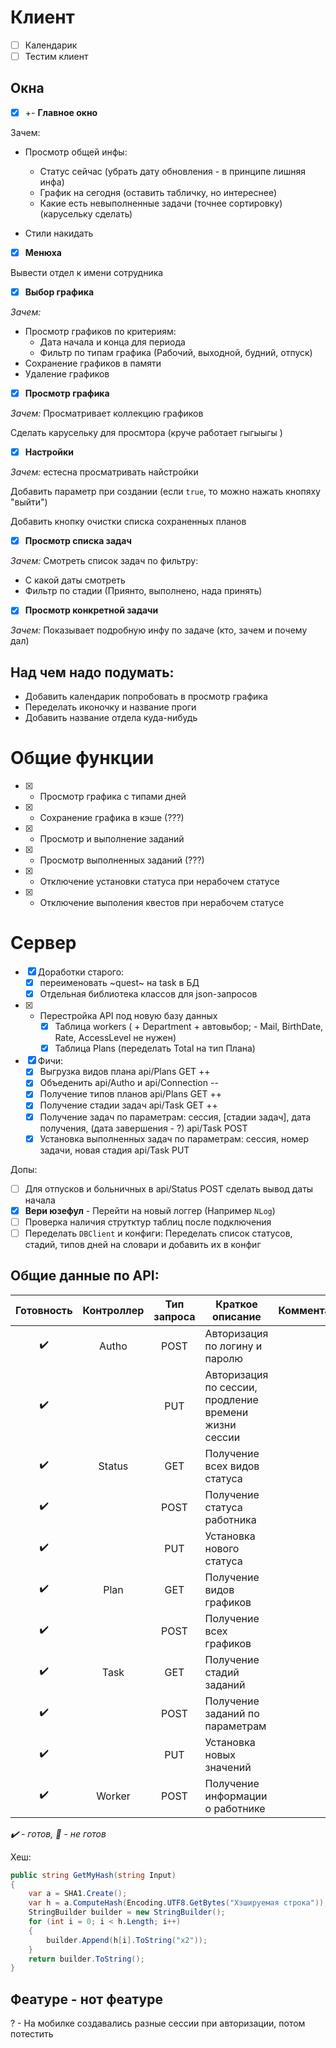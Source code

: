 
# Клиент

- [ ] Календарик
- [ ] Тестим клиент

## Окна

- [x] +- **Главное окно**

Зачем:
- Просмотр общей инфы:
    - Статус сейчас (убрать дату обновления - в принципе лишняя инфа)
	- График на сегодня (оставить табличку, но интереснее)
	- Какие есть невыполненные задачи (точнее сортировку) (карусельку сделать)
	
- Стили накидать

- [x] **Менюха**

Вывести отдел к имени сотрудника

- [x] **Выбор графика**

*Зачем:*
- Просмотр графиков по критериям:
    - Дата начала и конца для периода
	- Фильтр по типам графика (Рабочий, выходной, будний, отпуск)
- Сохранение графиков в памяти
- Удаление графиков

- [x] **Просмотр графика**

*Зачем:* Просматривает коллекцию графиков

Сделать карусельку для просмтора (круче работает гыгыыгы )

- [x] **Настройки**

*Зачем:* естесна просматривать найстройки

Добавить параметр при создании (если `true`, то можно нажать кнопяху "выйти")

Добавить кнопку очистки списка сохраненных планов

- [x] **Просмотр списка задач**

*Зачем:* Смотреть список задач по фильтру:
- С какой даты смотреть
- Фильтр по стадии (Приянто, выполнено, нада принять)

- [x] **Просмотр конкретной задачи**

*Зачем:* Показывает подробную инфу по задаче (кто, зачем и почему дал)


## Над чем надо подумать:
- Добавить календарик попробовать в просмотр графика
- Переделать иконочку и название проги
- Добавить название отдела куда-нибудь


# Общие функции


- [x] - Просмотр графика с типами дней
- [x] - Сохранение графика в кэше (???)
- [x] - Просмотр и выполнение заданий
- [x] - Просмотр выполненных заданий (???)
- [x] - Отключение установки статуса при нерабочем статусе
- [x] - Отключение выполения квестов при нерабочем статусе



# Сервер


- [x] Доработки старого:
    - [x] переименовать ~quest~ на task в БД
    - [x] Отдельная библиотека классов для json-запросов

- [x] - Перестройка API под новую базу данных
    - [x] Таблица workers (	+ Department + автовыбор; - Mail, BirthDate, Rate, AccessLevel не нужен)
    - [x] Таблица Plans (переделать Total на тип Плана)	
    	
- [x] Фичи:
    - [x] Выгрузка видов плана api/Plans GET ++
    - [x] Объеденить api/Autho и api/Connection --
    - [x] Получение типов планов api/Plans GET ++
    - [x] Получение стадии задач api/Task GET ++
    - [x] Получение задач по параметрам: сессия, [стадии задач], дата получения, (дата завершения - ?) api/Task POST
    - [x] Установка выполненных задач по параметрам: сессия, номер задачи, новая стадия api/Task PUT

Допы:
- [ ] Для отпусков и больничных в api/Status POST сделать вывод даты начала
- [x] **Вери юзефул** - Перейти на новый логгер (Например `NLog`)
- [ ] Проверка наличия струтктур таблиц после подключения
- [ ] Переделать `DBClient` и конфиги: Переделать список статусов, стадий, типов дней на словари и добавить их в конфиг

## Общие данные по API:


|Готовность	          |Контроллер|Тип запроса| Краткое описание                                     |Комментарий|
|:-------------------:|:--------:|:---------:|------------------------------------------------------|-----------|
|:heavy_check_mark:   |Autho     |POST       | Авторизация по логину и паролю                       ||
|:heavy_check_mark:   |          |PUT        | Авторизация по сессии, продление времени жизни сессии||
|:heavy_check_mark:   |Status    |GET        | Получение всех видов статуса                         ||
|:heavy_check_mark:   |          |POST       | Получение статуса работника                          ||
|:heavy_check_mark:   |          |PUT        | Установка нового статуса                             ||
|:heavy_check_mark:   |Plan      |GET        | Получение видов графиков                             ||
|:heavy_check_mark:   |          |POST       | Получение всех графиков                              ||
|:heavy_check_mark:   |Task      |GET        | Получение стадий заданий                             ||
|:heavy_check_mark:   |          |POST       | Получение заданий по параметрам                      ||
|:heavy_check_mark:   |          |PUT        | Установка новых значений                             ||
|:heavy_check_mark:   |Worker    |POST       | Получение информации о работнике                     ||

*:heavy_check_mark: - готов, :black_square_button: - не готов*

Хеш: 


```cs
public string GetMyHash(string Input)
{
	var a = SHA1.Create();
	var h = a.ComputeHash(Encoding.UTF8.GetBytes("Хэшируемая строка"));
	StringBuilder builder = new StringBuilder();
	for (int i = 0; i < h.Length; i++)
	{
		builder.Append(h[i].ToString("x2"));
	}
	return builder.ToString();
}
```

## Феатуре - нот феатуре

? - На мобилке создавались разные сессии при авторизации, потом потестить